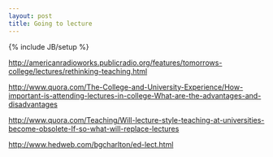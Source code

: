 ```yaml
---
layout: post
title: Going to lecture
---
```

{% include JB/setup %}

http://americanradioworks.publicradio.org/features/tomorrows-college/lectures/rethinking-teaching.html

http://www.quora.com/The-College-and-University-Experience/How-important-is-attending-lectures-in-college-What-are-the-advantages-and-disadvantages

http://www.quora.com/Teaching/Will-lecture-style-teaching-at-universities-become-obsolete-If-so-what-will-replace-lectures

http://www.hedweb.com/bgcharlton/ed-lect.html
